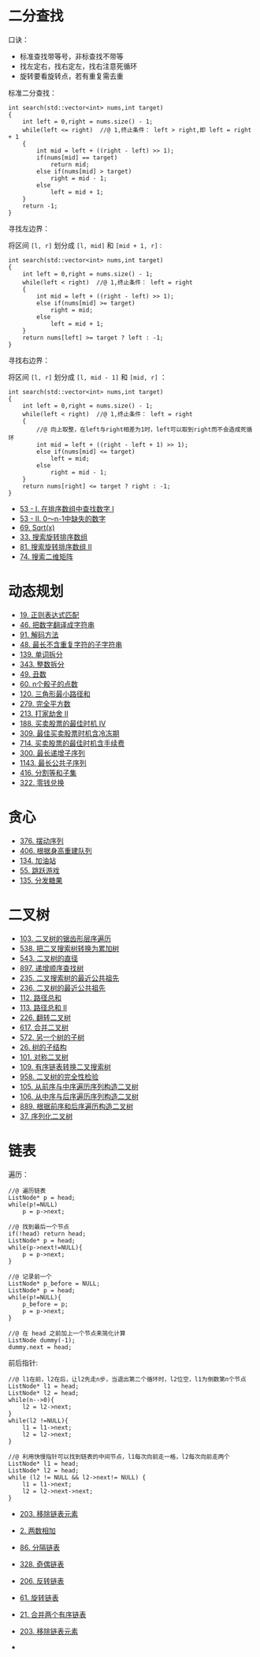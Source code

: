 # 二分查找

口诀：

- 标准查找带等号，非标查找不带等
- 找左定右，找右定左，找右注意死循环
- 旋转要看旋转点，若有重复需去重

标准二分查找：

```
int search(std::vector<int> nums,int target)
{
	int left = 0,right = nums.size() - 1;
	while(left <= right)  //@ 1,终止条件： left > right,即 left = right + 1
	{
		int mid = left + ((right - left) >> 1);
		if(nums[mid] == target)
			return mid;
		else if(nums[mid] > target)
			right = mid - 1;
		else
			left = mid + 1;
	}
	return -1;
}
```

寻找左边界：

将区间 `[l, r]` 划分成 `[l, mid]` 和 `[mid + 1, r]` :

```
int search(std::vector<int> nums,int target)
{
	int left = 0,right = nums.size() - 1;
	while(left < right)  //@ 1,终止条件： left = right
	{
		int mid = left + ((right - left) >> 1);
		else if(nums[mid] >= target)
			right = mid;
		else
			left = mid + 1;
	}
	return nums[left] >= target ? left : -1;
}
```

寻找右边界：

将区间 `[l, r]` 划分成 `[l, mid - 1]` 和 `[mid, r]` ：

```
int search(std::vector<int> nums,int target)
{
	int left = 0,right = nums.size() - 1;
	while(left < right)  //@ 1,终止条件： left = right
	{
		//@ 向上取整，在left与right相差为1时，left可以取到right而不会造成死循环
		int mid = left + ((right - left + 1) >> 1);
		else if(nums[mid] <= target)
			left = mid;
		else
			right = mid - 1;
	}
	return nums[right] <= target ? right : -1;
}
```

- [53 - I. 在排序数组中查找数字 I](https://leetcode-cn.com/problems/zai-pai-xu-shu-zu-zhong-cha-zhao-shu-zi-lcof/)
- [53 - II. 0～n-1中缺失的数字](https://leetcode-cn.com/problems/que-shi-de-shu-zi-lcof/)
- [69. Sqrt(x)](https://leetcode-cn.com/problems/sqrtx/)
- [33. 搜索旋转排序数组](https://leetcode-cn.com/problems/search-in-rotated-sorted-array/)
- [81. 搜索旋转排序数组 II](https://leetcode-cn.com/problems/search-in-rotated-sorted-array-ii/)
- [74. 搜索二维矩阵](https://leetcode-cn.com/problems/search-a-2d-matrix/)


# 动态规划

- [19. 正则表达式匹配](https://leetcode-cn.com/problems/zheng-ze-biao-da-shi-pi-pei-lcof/)
- [46. 把数字翻译成字符串](https://leetcode-cn.com/problems/ba-shu-zi-fan-yi-cheng-zi-fu-chuan-lcof/)
- [91. 解码方法](https://leetcode-cn.com/problems/decode-ways/)
- [48. 最长不含重复字符的子字符串](https://leetcode-cn.com/problems/zui-chang-bu-han-zhong-fu-zi-fu-de-zi-zi-fu-chuan-lcof/)
- [139. 单词拆分](https://leetcode-cn.com/problems/word-break/)
- [343. 整数拆分](https://leetcode-cn.com/problems/integer-break/)
- [49. 丑数](https://leetcode-cn.com/problems/chou-shu-lcof/)
- [60. n个骰子的点数](https://leetcode-cn.com/problems/nge-tou-zi-de-dian-shu-lcof/)
- [120. 三角形最小路径和](https://leetcode-cn.com/problems/triangle/)
- [279. 完全平方数](https://leetcode-cn.com/problems/perfect-squares/)
- [213. 打家劫舍 II](https://leetcode-cn.com/problems/house-robber-ii/)
- [188. 买卖股票的最佳时机 IV](https://leetcode-cn.com/problems/best-time-to-buy-and-sell-stock-iv/)
- [309. 最佳买卖股票时机含冷冻期](https://leetcode-cn.com/problems/best-time-to-buy-and-sell-stock-with-cooldown/)
- [714. 买卖股票的最佳时机含手续费](https://leetcode-cn.com/problems/best-time-to-buy-and-sell-stock-with-transaction-fee/)
- [300. 最长递增子序列](https://leetcode-cn.com/problems/longest-increasing-subsequence/)
- [1143. 最长公共子序列](https://leetcode-cn.com/problems/longest-common-subsequence/)
- [416. 分割等和子集](https://leetcode-cn.com/problems/partition-equal-subset-sum/)
- [322. 零钱兑换](https://leetcode-cn.com/problems/coin-change/)


# 贪心

- [376. 摆动序列](https://leetcode-cn.com/problems/wiggle-subsequence/)
- [406. 根据身高重建队列](https://leetcode-cn.com/problems/queue-reconstruction-by-height/)
- [134. 加油站](https://leetcode-cn.com/problems/gas-station/)
- [55. 跳跃游戏](https://leetcode-cn.com/problems/jump-game/)
- [135. 分发糖果](https://leetcode-cn.com/problems/candy/)


# 二叉树

- [103. 二叉树的锯齿形层序遍历](https://leetcode-cn.com/problems/binary-tree-zigzag-level-order-traversal/)
- [538. 把二叉搜索树转换为累加树](https://leetcode-cn.com/problems/convert-bst-to-greater-tree/)
- [543. 二叉树的直径](https://leetcode-cn.com/problems/diameter-of-binary-tree/)
- [897. 递增顺序查找树](https://leetcode-cn.com/problems/increasing-order-search-tree/)
- [235. 二叉搜索树的最近公共祖先](https://leetcode-cn.com/problems/lowest-common-ancestor-of-a-binary-search-tree/)
- [236. 二叉树的最近公共祖先](https://leetcode-cn.com/problems/lowest-common-ancestor-of-a-binary-tree/)
- [112. 路径总和](https://leetcode-cn.com/problems/path-sum/)
- [113. 路径总和 II](https://leetcode-cn.com/problems/path-sum-ii/)
- [226. 翻转二叉树](https://leetcode-cn.com/problems/invert-binary-tree/)
- [617. 合并二叉树](https://leetcode-cn.com/problems/merge-two-binary-trees/)
- [572. 另一个树的子树](https://leetcode-cn.com/problems/subtree-of-another-tree/)
- [26. 树的子结构](https://leetcode-cn.com/problems/shu-de-zi-jie-gou-lcof/)
- [101. 对称二叉树](https://leetcode-cn.com/problems/symmetric-tree/)
- [109. 有序链表转换二叉搜索树](https://leetcode-cn.com/problems/convert-sorted-list-to-binary-search-tree/)
- [958. 二叉树的完全性检验](https://leetcode-cn.com/problems/check-completeness-of-a-binary-tree/)
- [105. 从前序与中序遍历序列构造二叉树](https://leetcode-cn.com/problems/construct-binary-tree-from-preorder-and-inorder-traversal/)
- [106. 从中序与后序遍历序列构造二叉树](https://leetcode-cn.com/problems/construct-binary-tree-from-inorder-and-postorder-traversal/)
- [889. 根据前序和后序遍历构造二叉树](https://leetcode-cn.com/problems/construct-binary-tree-from-preorder-and-postorder-traversal/)
- [37. 序列化二叉树](https://leetcode-cn.com/problems/xu-lie-hua-er-cha-shu-lcof/)

# 链表

遍历：

```
//@ 遍历链表
ListNode* p = head;
while(p!=NULL)
    p = p->next;

//@ 找到最后一个节点
if(!head) return head;
ListNode* p = head;
while(p->next!=NULL){
    p = p->next;
}

//@ 记录前一个
ListNode* p_before = NULL;
ListNode* p = head;
while(p!=NULL){
    p_before = p;
    p = p->next;
}

//@ 在 head 之前加上一个节点来简化计算
ListNode dummy(-1);
dummy.next = head;
```

前后指针:

```
//@ l1在前，l2在后，让l2先走n步，当退出第二个循环时，l2位空，l1为倒数第n个节点
ListNode* l1 = head;
ListNode* l2 = head;
while(n-->0){
    l2 = l2->next;
}
while(l2 !=NULL){
    l1 = l1->next;
    l2 = l2->next;
}

//@ 利用快慢指针可以找到链表的中间节点，l1每次向前走一格，l2每次向前走两个
ListNode* l1 = head;
ListNode* l2 = head;
while (l2 != NULL && l2->next!= NULL) {
    l1 = l1->next;
    l2 = l2->next->next;
} 
```





- [203. 移除链表元素](https://leetcode-cn.com/problems/remove-linked-list-elements/)
- [2. 两数相加](https://leetcode-cn.com/problems/add-two-numbers/)
- [86. 分隔链表](https://leetcode-cn.com/problems/partition-list/)
- [328. 奇偶链表](https://leetcode-cn.com/problems/odd-even-linked-list/)

- [206. 反转链表](https://leetcode-cn.com/problems/reverse-linked-list/)
- [61. 旋转链表](https://leetcode-cn.com/problems/rotate-list/)
- [21. 合并两个有序链表](https://leetcode-cn.com/problems/merge-two-sorted-lists/)
- [203. 移除链表元素](https://leetcode-cn.com/problems/remove-linked-list-elements/)
- 







